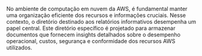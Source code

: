 No ambiente de computação em nuvem da AWS, é fundamental manter uma organização eficiente dos recursos e informações cruciais. Nesse contexto, o diretório destinado aos relatórios informativos desempenha um papel central. Este diretório específico é projetado para armazenar documentos que fornecem insights detalhados sobre o desempenho operacional, custos, segurança e conformidade dos recursos AWS utilizados.

